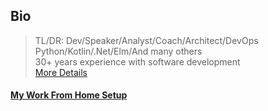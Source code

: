 ## Bio
> TL/DR:
> Dev/Speaker/Analyst/Coach/Architect/DevOps   
> Python/Kotlin/.Net/Elm/And many others   
> 30+ years experience with software development   
> [More Details](cv.md)


#### [My Work From Home Setup](wfh.md)
